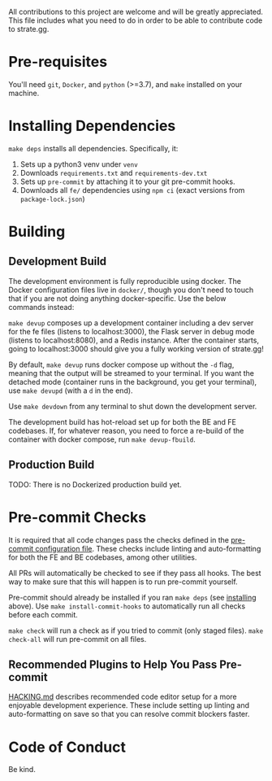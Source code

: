 All contributions to this project are welcome and will be greatly appreciated. This file includes what you need to do in order to be able to contribute code to strate.gg.

# Pre-requisites

You'll need `git`, `Docker`, and `python` (>=3.7), and `make` installed on your machine.

# Installing Dependencies

`make deps` installs all dependencies. Specifically, it:

1. Sets up a python3 venv under `venv`
2. Downloads `requirements.txt` and `requirements-dev.txt`
3. Sets up `pre-commit` by attaching it to your git pre-commit hooks.
4. Downloads all `fe/` dependencies using `npm ci` (exact versions from
   `package-lock.json`)

# Building

## Development Build

The development environment is fully reproducible using docker. The
Docker configuration files live in `docker/`, though you don't need
to touch that if you are not doing anything docker-specific. Use the
below commands instead:

`make devup` composes up a development container including a dev server
for the fe files (listens to localhost:3000), the Flask server in debug
mode (listens to localhost:8080), and a Redis instance. After the
container starts, going to localhost:3000 should give you a fully working
version of strate.gg!

By default, `make devup` runs docker compose up without the `-d` flag,
meaning that the output will be streamed to your terminal. If you want
the detached mode (container runs in the background, you get your
terminal), use `make devupd` (with a `d` in the end).

Use `make devdown` from any terminal to shut down the development server.

The development build has hot-reload set up for both the BE and FE
codebases. If, for whatever reason, you need to force a re-build of the
container with docker compose, run `make devup-fbuild`.

## Production Build

TODO: There is no Dockerized production build yet.

# Pre-commit Checks

It is required that all code changes pass the checks defined in the [pre-commit configuration file](.pre-commit-config.yaml). These checks include linting and auto-formatting for both the FE and BE codebases, among other utilities.

All PRs will automatically be checked to see if they pass all hooks. The best way to make sure that this will happen is to run pre-commit yourself.

Pre-commit should already be installed if you ran `make deps` (see [installing](#installing) above). Use `make install-commit-hooks` to automatically run all checks
before each commit.

`make check` will run a check as if you tried to commit (only staged files). `make check-all` will run pre-commit on all files.

## Recommended Plugins to Help You Pass Pre-commit

[HACKING.md](HACKING.md) describes recommended code editor setup for a more enjoyable development experience. These include setting up linting and auto-formatting on save so that you can resolve commit blockers faster.

# Code of Conduct

Be kind.
